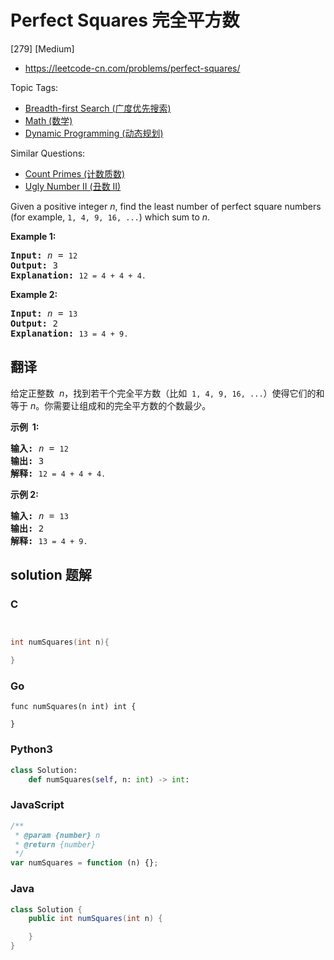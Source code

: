 # Perfect Squares 完全平方数

[279] [Medium]

- https://leetcode-cn.com/problems/perfect-squares/

Topic Tags:

- [Breadth-first Search (广度优先搜索)](https://leetcode-cn.com/tag/breadth-first-search/)
- [Math (数学)](https://leetcode-cn.com/tag/math/)
- [Dynamic Programming (动态规划)](https://leetcode-cn.com/tag/dynamic-programming/)

Similar Questions:

- [Count Primes (计数质数)](https://leetcode-cn.com/problems/count-primes/)
- [Ugly Number II (丑数 II)](https://leetcode-cn.com/problems/ugly-number-ii/)

Given a positive integer _n_, find the least number of perfect square numbers (for example, `1, 4, 9, 16, ...`) which sum to _n_.

**Example 1:**

<pre><b>Input:</b> <i>n</i> = <code>12</code>
<b>Output:</b> 3 
<strong>Explanation: </strong><code>12 = 4 + 4 + 4.</code></pre>

**Example 2:**

<pre><b>Input:</b> <i>n</i> = <code>13</code>
<b>Output:</b> 2
<strong>Explanation: </strong><code>13 = 4 + 9.</code></pre>

## 翻译

给定正整数  *n*，找到若干个完全平方数（比如  `1, 4, 9, 16, ...`）使得它们的和等于 _n_。你需要让组成和的完全平方数的个数最少。

**示例  1:**

<pre><strong>输入:</strong> <em>n</em> = <code>12</code>
<strong>输出:</strong> 3 
<strong>解释: </strong><code>12 = 4 + 4 + 4.</code></pre>

**示例 2:**

<pre><strong>输入:</strong> <em>n</em> = <code>13</code>
<strong>输出:</strong> 2
<strong>解释: </strong><code>13 = 4 + 9.</code></pre>

## solution 题解

### C

```c


int numSquares(int n){

}
```

### Go

```golang
func numSquares(n int) int {

}
```

### Python3

```python
class Solution:
    def numSquares(self, n: int) -> int:
```

### JavaScript

```javascript
/**
 * @param {number} n
 * @return {number}
 */
var numSquares = function (n) {};
```

### Java

```java
class Solution {
    public int numSquares(int n) {

    }
}
```
